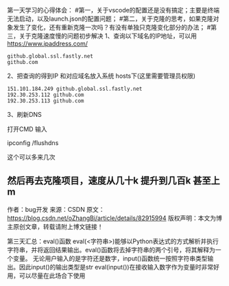 第一天学习的心得体会：
#第一，关于vscode的配置还是没有搞定；主要是终端无法启动，以及launch.json的配置问题；
#第二，关于克隆的思考，如果克隆对象发生了变化，还有重新克隆一次吗？有没有单独只克隆变化部分的办法；
#第三，关于克隆速度慢的问题初步解决
1、查询以下域名的IP地址，可以用 https://www.ipaddress.com/

    github.global.ssl.fastly.net
    github.com

2、把查询的得到IP 和对应域名放入系统 hosts下(这里需要管理员权限)

    151.101.184.249 github.global.ssl.fastly.net
    192.30.253.112 github.com
    192.30.253.113 github.com

3、刷新DNS

打开CMD 输入

ipconfig /flushdns

这个可以多来几次

然后再去克隆项目，速度从几十k 提升到几百k 甚至上m
--------------------- 
作者：bug开发 
来源：CSDN 
原文：https://blog.csdn.net/oZhangBi/article/details/82915994 
版权声明：本文为博主原创文章，转载请附上博文链接！

第三天汇总：eval()函数
eval(<字符串>)能够以Python表达式的方式解析并执行字符串，并将返回结果输出。eval()函数将去掉字符串的两个引号，将其解释为一个变量。
无论用户输入的是字符还是数字，input()函数统一按照字符串类型输出。因此input()的输出类型是str
eval(input())在接收输入数字作为变量时非常好用，可以尽量在此场合下使用